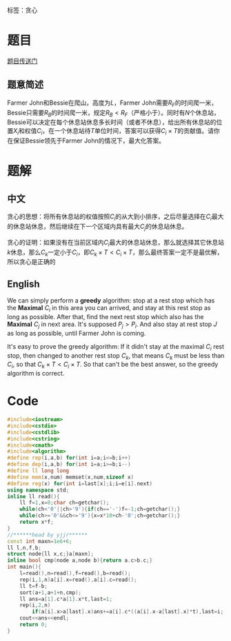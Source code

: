 ﻿---
subtitle: "奶牛贪心题"
tags: 
 - 基础算法-贪心
grammar_cjkRuby: true
catalog: true
layout:  post
header-img: "img/header/P56.jpg"
preview-img: "/img/preview/P56.jpg"
---
标签：贪心

# 题目

[题目传送门](https://www.luogu.org/problemnew/show/P4266)

## 题意简述

Farmer John和Bessie在爬山，高度为$L$，Farmer John需要$R_F$的时间爬一米，Bessie只需要$R_B$的时间爬一米，规定$R_B < R_F$（严格小于）。同时有$N$个休息站，Bessie可以决定在每个休息站休息多长时间（或者不休息），给出所有休息站的位置$X_i$和权值$C_i$，在一个休息站待$T$单位时间，答案可以获得$C_i\times T$的贡献值。请你在保证Bessie领先于Farmer John的情况下，最大化答案。

# 题解
## 中文
贪心的思想：将所有休息站的权值按照$C_i$的从大到小排序，之后尽量选择在$C_i$最大的休息站休息，然后继续在下一个区域内具有最大$C_j$的休息站休息。

贪心的证明：如果没有在当前区域内$C_i$最大的休息站休息，那么就选择其它休息站$k$休息，那么$C_k$一定小于$C_i$，即$C_k\times T < C_i\times T$，那么最终答案一定不是最优解，所以贪心是正确的

## English
We can simply perform a **greedy** algorithm: stop at a rest stop which has the **Maximal** $C_i$ in this area you can arrived, and stay at this rest stop as long as possible. After that, find the next rest stop which also has the **Maximal** $C_j$ in next area. It's supposed $P_j > P_i$. And also stay at rest stop $J$ as long as possible, until Farmer John is coming. 

It's easy to prove the greedy algorithm: If it didn't stay at the maximal $C_i$ rest stop, then changed to another rest stop $C_k$, that means $C_k$ must be less than $C_i$, so that $C_k\times T < C_i\times T$. So that can't be the best answer, so the greedy algorithm is correct.

# Code
```cpp
#include<iostream>
#include<cstdio>
#include<cstdlib>
#include<cstring>
#include<cmath>
#include<algorithm>
#define rep(i,a,b) for(int i=a;i<=b;i++)
#define dep(i,a,b) for(int i=a;i>=b;i--)
#define ll long long
#define mem(x,num) memset(x,num,sizeof x)
#define reg(x) for(int i=last[x];i;i=e[i].next)
using namespace std;
inline ll read(){
    ll f=1,x=0;char ch=getchar();
    while(ch<'0'||ch>'9'){if(ch=='-')f=-1;ch=getchar();}
    while(ch>='0'&&ch<='9'){x=x*10+ch-'0';ch=getchar();}
    return x*f;
}
//******head by yjjr******
const int maxn=1e6+6;
ll l,n,f,b;
struct node{ll x,c;}a[maxn];
inline bool cmp(node a,node b){return a.c>b.c;}
int main(){
    l=read(),n=read(),f=read(),b=read();
    rep(i,1,n)a[i].x=read(),a[i].c=read();
    ll t=f-b;
    sort(a+1,a+1+n,cmp);
    ll ans=a[1].c*a[1].x*t,last=1;
    rep(i,2,n)
        if(a[i].x>a[last].x)ans+=a[i].c*((a[i].x-a[last].x)*t),last=i;
    cout<<ans<<endl;
    return 0;
}
```
